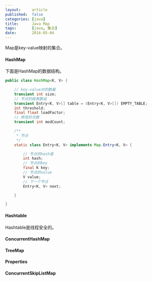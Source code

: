 ```yaml
---
layout:     article
published:  false
categories: [java]
title:      Java Map
tags:       [java, 集合]
date:       2016-05-04
---
```


Map是key-value映射的集合。

#### HashMap

下面是HashMap的数据结构。

```java
public class HashMap<K, V> {

    // key-value对的数量
    transient int size;
    // 节点的链表数组
    transient Entry<K, V>[] table = (Entry<K, V>[]) EMPTY_TABLE;
    int threshold;
    final float loadFactor;
    // 修改的次数
    transient int modCount;

    /**
     * 节点
     */
    static class Entry<K, V> implements Map.Entry<K, V> {

        // 节点的hash值
        int hash;
        // 节点的key
        final K key;
        // 节点的value
        V value;
        // 下一个节点
        Entry<K, V> next;

    }

}
```

#### Hashtable

Hashtable是线程安全的。

#### ConcurrentHashMap

#### TreeMap

#### Properties

#### ConcurrentSkipListMap
